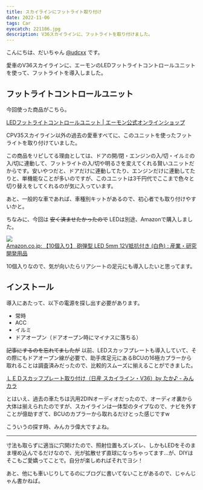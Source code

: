 ```yaml
---
title: スカイラインにフットライト取り付け
date: 2022-11-06
tags: Car
eyecatch: 221106.jpg
description: V36スカイラインに、フットライトを取り付けました。
---
```


こんにちは、だいちゃん [@udcxx](https://twitter.com/udc_xx) です。

愛車のV36スカイラインに、エーモンのLEDフットライトコントロールユニットを使って、フットライトを導入しました。

## フットライトコントロールユニット

今回使った商品がこちら。

[LEDフットライトコントロールユニット | エーモン公式オンラインショップ](https://www.amon-shop.com/c/category/footlight/unit-led/wi93)

CPV35スカイライン以外の過去の愛車すべてに、このユニットを使ったフットライトを取り付けていました。

この商品をリピしてる理由としては、ドアの開/閉・エンジンの入/切・イルミの入/切に連動して、フットライトの入/切や明るさを変えてくれる賢いユニットだからです。安いやつだと、ドアだけに連動してたり、エンジンだけに連動してたりと、単機能なことが多いのですが、このユニットは3千円代でここまで色々と切り替えをしてくれるのが気に入っています。

あと、一般的な車であれば、車種別キットがあるので、初心者でも取り付けやすいかと。

ちなみに、今回は ~~安く済ませたかったので~~ LEDは別途、Amazonで購入しました。

[![](https://ir-jp.amazon-adsystem.com/e/ir?t=tairiku02280e-22&language=ja_JP&l=li1&o=9&a=B06XT43ZNP)](https://www.amazon.co.jp/gp/product/B06XT43ZNP/ref=ppx_yo_dt_b_search_asin_title?ie=UTF8&psc=1)  
[Amazon.co.jp: 【10個入り】 砲弾型 LED 5mm 12V抵抗付き (白色) : 産業・研究開発用品](https://www.amazon.co.jp/gp/product/B06XT43ZNP/ref=ppx_yo_dt_b_search_asin_title?ie=UTF8&psc=1)

10個入りなので、気が向いたらリアシートの足元にも導入したいと思ってます。


## インストール

導入にあたって、以下の電源を探し出す必要があります。

* 常時
* ACC
* イルミ
* ドアオープン（ドアオープン時にマイナスに落ちる）

~~記事にするのを忘れてましたが~~ 以前、LEDスカッフプレートも導入していて、その際にもドアオープン線が必要で、助手席足元にあるBCUの16極カプラーから取れることは調査済みだったので、比較的スムーズに揃えることができました。

[ＬＥＤスカッフプレート取り付け（日産 スカイライン・V36）by たか♪ - みんカラ](https://minkara.carview.co.jp/userid/237521/car/1030616/2246607/note.aspx)

とはいえ、過去の車たちは汎用2DINオーディオだったので、オーディオ裏から大体は揃えられたのですが、スカイラインは一体型のタイプなので、ナビを外すことが億劫すぎて、BCUのカプラーから取れるだけとった感じですw

こういうの探す時、みんカラ偉大ですよね。


---

寸法も取らずに適当に穴開けたので、照射位置もズレズレ、しかもLEDをそのまま埋め込んでるだけなので、光が拡散せず直球になっちゃってます...が、DIYはそこもご愛嬌ってことで。自分が楽しめればそれでヨシ！

あと、他にも車いじりしてるのにブログに書いてないことがあるので、じゃんじゃん書かねば。
